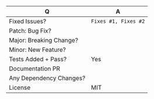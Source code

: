 <!--
Before making a PR please make sure to read our contributing guidelines
https://github.com/nonalab/cryptocard/blob/master/documentations/

For issue references: Add a comma-separated list of a [closing word](https://help.github.com/articles/closing-issues-via-commit-messages/) followed by the ticket number fixed by the PR. It should be underlined in the preview if done correctly.
-->

| Q                        | A <!--(Can use an emoji 👍) -->
| ------------------------ | ---
| Fixed Issues?            | `Fixes #1, Fixes #2` <!-- remove the (`) quotes to link the issues -->
| Patch: Bug Fix?          |
| Major: Breaking Change?  |
| Minor: New Feature?      |
| Tests Added + Pass?      | Yes
| Documentation PR         | <!-- If so, add `[skip ci]` to your commit message to skip CI -->
| Any Dependency Changes?  |
| License                  | MIT

<!-- Describe your changes below in as much detail as possible -->

